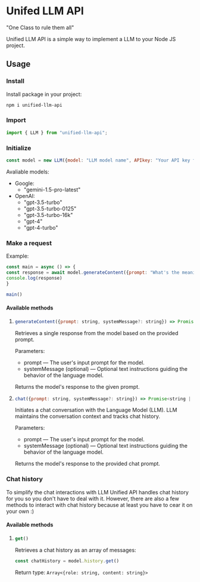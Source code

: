 # Unifed LLM API

"One Class to rule them all"

Unified LLM API is a simple way to implement a LLM to your Node JS project. 

## Usage

### Install

Install package in your project:

```bash
npm i unified-llm-api
```

### Import

```javascript
import { LLM } from "unified-llm-api";
```

### Initialize

```javascript
const model = new LLM({model: "LLM model name", APIkey: "Your API key for specified LLM"});
```

Avaliable models: 
 * Google: 
    - "gemini-1.5-pro-latest"
 * OpenAI:
    - "gpt-3.5-turbo"
    - "gpt-3.5-turbo-0125"
    - "gpt-3.5-turbo-16k"
    - "gpt-4"
    - "gpt-4-turbo"

### Make a request

Example: 
```javascript
const main = async () => {
const response = await model.generateContent({prompt: "What's the meaning of life?"})
console.log(response)
}

main()
```

#### Available methods

1. ```javascript
   generateContent({prompt: string, systemMessage?: string}) => Promise<string | null>
   ```

    Retrieves a single response from the model based on the provided prompt.
  
      Parameters: 
    - prompt — The user's input prompt for the model.
    - systemMessage (optional) — Optional text instructions guiding the behavior of the language model.
  
    Returns the model's response to the given prompt.

2.  ```javascript
    chat({prompt: string, systemMessage?: string}) => Promise<string | null>
    ```

    Initiates a chat conversation with the Language Model (LLM). LLM maintains the conversation context and tracks chat history.
  
      Parameters: 
    - prompt — The user's input prompt for the model.
    - systemMessage (optional) — Optional text instructions guiding the behavior of the language model.
  

    Returns the model's response to the provided chat prompt.

### Chat history

To simplify the chat interactions with LLM Unified API handles chat history for you so you don't have to deal with it. 
However, there are also a few methods to interact with chat history because at least you have to cear it on your own :)

#### Available methods

1. ```javascript
   get()
   ```

   Retrieves a chat history as an array of messages:
   
   ```javascript
   const chatHistory = model.history.get()
   ```

   Return type: ```Array<{role: string, content: string}>```

